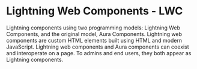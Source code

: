 # Lightning Web Components - LWC


Lightning components using two programming models: Lightning Web Components, and the original model, Aura Components. Lightning web components are custom HTML elements built using HTML and modern JavaScript. Lightning web components and Aura components can coexist and interoperate on a page. To admins and end users, they both appear as Lightning components.


